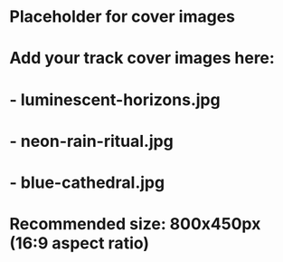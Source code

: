 # Placeholder for cover images
# Add your track cover images here:
# - luminescent-horizons.jpg
# - neon-rain-ritual.jpg
# - blue-cathedral.jpg
# Recommended size: 800x450px (16:9 aspect ratio)
